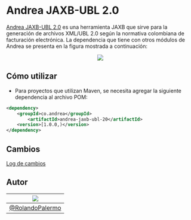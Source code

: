 # Andrea JAXB-UBL 2.0

[Andrea JAXB-UBL 2.0](https://github.com/rp-consulting/andrea-jaxb-ubl-20) es una herramienta JAXB que sirve para la generación de archivos XML/UBL 2.0 según la normativa colombiana de facturación electrónica. La dependencia que tiene con otros módulos de Andrea se presenta en la figura mostrada a continuación:

<p align="center">
<img src="https://raw.githubusercontent.com/rp-consulting/andrea-jaxb-ubl-20/master/static/andrea-jaxb-ubl-20-dependencies-tree.png">
</p>

## Cómo utilizar
- Para proyectos que utilizan Maven, se necesita agregar la siguiente dependencia al archivo POM:

```xml
<dependency>
    <groupId>co.andrea</groupId>
        <artifactId>andrea-jaxb-ubl-20</artifactId>
    <version>[1.0.0,)</version>
</dependency>
```

## Cambios
[Log de cambios](https://github.com/rp-consulting/andrea-ubl-plugin/blob/master/CHANGELOG.md)

## Autor
| [![](https://avatars1.githubusercontent.com/u/11875482?v=4&s=80)](https://github.com/rolandopalermo) |
|-|
| [@RolandoPalermo](https://github.com/rolandopalermo) |